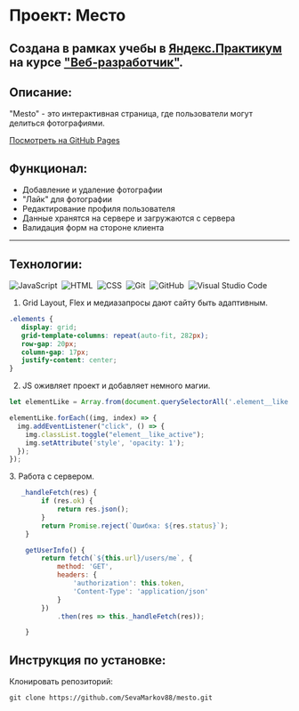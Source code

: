 # Проект: Место

## Создана в рамках учебы в [Яндекс.Практикум](https://praktikum.yandex.ru/) на курсе ["Веб-разработчик"](https://praktikum.yandex.ru/web/).

## Описание:

"Mesto" - это интерактивная страница, где пользователи могут делиться фотографиями.

[Посмотреть на GitHub Pages](https://sevamarkov88.github.io/mesto/)

## Функционал:

* Добавление и удаление фотографии
* "Лайк" для фотографии
* Редактирование профиля пользователя
* Данные хранятся на сервере и загружаются с сервера
* Валидация форм на стороне клиента
---

## Технологии:
![JavaScript](https://img.shields.io/badge/-JavaScript-05122A?style=flat&logo=javascript)&nbsp;
![HTML](https://img.shields.io/badge/-HTML-05122A?style=flat&logo=HTML5)&nbsp;
![CSS](https://img.shields.io/badge/-CSS-05122A?style=flat&logo=CSS3&logoColor=1572B6)&nbsp;
![Git](https://img.shields.io/badge/-Git-05122A?style=flat&logo=git)&nbsp;
![GitHub](https://img.shields.io/badge/-GitHub-05122A?style=flat&logo=github)&nbsp;
![Visual Studio Code](https://img.shields.io/badge/-Visual%20Studio%20Code-05122A?style=flat&logo=visual-studio-code&logoColor=007ACC)&nbsp;

1. Grid Layout, Flex и медиазапросы дают сайту быть адаптивным.
```css
.elements {
   display: grid;
   grid-template-columns: repeat(auto-fit, 282px);
   row-gap: 20px;
   column-gap: 17px;
   justify-content: center;
}
```
2. JS оживляет проект и добавляет немного магии.
```js
let elementLike = Array.from(document.querySelectorAll('.element__like'));

elementLike.forEach((img, index) => {
  img.addEventListener("click", () => {
    img.classList.toggle("element__like_active");
    img.setAttribute('style', 'opacity: 1');
  });
});
```

3. Работа с сервером.
```js
   _handleFetch(res) {
        if (res.ok) {
            return res.json();
        }
        return Promise.reject(`Ошибка: ${res.status}`);
    }

    getUserInfo() {
        return fetch(`${this.url}/users/me`, {
            method: 'GET',
            headers: {
                'authorization': this.token,
                'Content-Type': 'application/json'
            }
        })
            .then(res => this._handleFetch(res));

    }
```
## Инструкция по установке:

Клонировать репозиторий:

`
git clone https://github.com/SevaMarkov88/mesto.git
`

